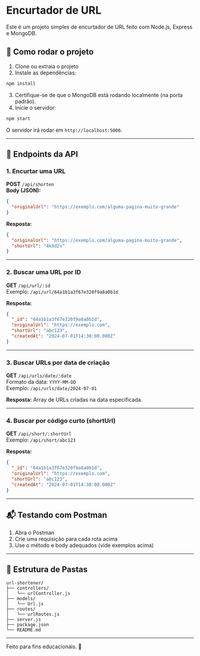 # Encurtador de URL

Este é um projeto simples de encurtador de URL feito com Node.js, Express e MongoDB.

## 🔧 Como rodar o projeto

1. Clone ou extraia o projeto
2. Instale as dependências:

```bash
npm install
```

3. Certifique-se de que o MongoDB está rodando localmente (na porta padrão).
4. Inicie o servidor:

```bash
npm start
```

O servidor irá rodar em `http://localhost:5000`.

---

## 🔗 Endpoints da API

### 1. Encurtar uma URL

**POST** `/api/shorten`  
**Body (JSON):**
```json
{
  "originalUrl": "https://exemplo.com/alguma-pagina-muito-grande"
}
```  
**Resposta:**  
```json
{
  "originalUrl": "https://exemplo.com/alguma-pagina-muito-grande",
  "shortUrl": "4k8d2s"
}
```

---

### 2. Buscar uma URL por ID

**GET** `/api/url/:id`  
Exemplo: `/api/url/64a1b1a3f67e320f9a8a0b1d`

**Resposta:**
```json
{
  "_id": "64a1b1a3f67e320f9a8a0b1d",
  "originalUrl": "https://exemplo.com",
  "shortUrl": "abc123",
  "createdAt": "2024-07-01T14:30:00.000Z"
}
```

---

### 3. Buscar URLs por data de criação

**GET** `/api/urls/date/:date`  
Formato da data: `YYYY-MM-DD`  
Exemplo: `/api/urls/date/2024-07-01`

**Resposta:** Array de URLs criadas na data especificada.

---

### 4. Buscar por código curto (shortUrl)

**GET** `/api/short/:shortUrl`  
Exemplo: `/api/short/abc123`

**Resposta:**
```json
{
  "_id": "64a1b1a3f67e320f9a8a0b1d",
  "originalUrl": "https://exemplo.com",
  "shortUrl": "abc123",
  "createdAt": "2024-07-01T14:30:00.000Z"
}
```

---

## 📬 Testando com Postman

1. Abra o Postman
2. Crie uma requisição para cada rota acima
3. Use o método e body adequados (vide exemplos acima)

---

## 📂 Estrutura de Pastas

```
url-shortener/
├── controllers/
│   └── urlController.js
├── models/
│   └── Url.js
├── routes/
│   └── urlRoutes.js
├── server.js
├── package.json
└── README.md
```

---

Feito para fins educacionais. 🚀
